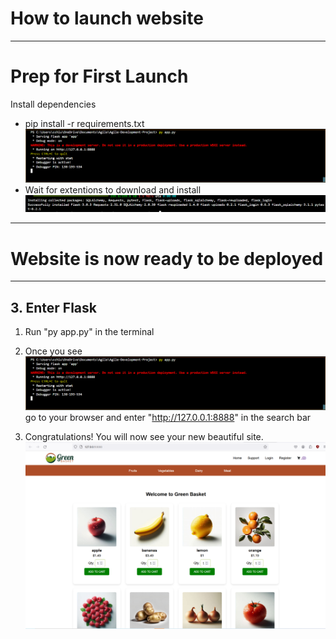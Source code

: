 # How to launch website
***
# Prep for First Launch

Install dependencies
- pip install -r requirements.txt
![pipinstall](https://github.com/PythThm/Agile-Development-Project/blob/develop/static/documentation/flasked.PNG?raw=true)
- Wait for extentions to download and install
![installed](https://github.com/PythThm/Agile-Development-Project/blob/develop/static/documentation/pipinstalled.PNG?raw=true)

***


# Website is now ready to be deployed
***

## 3. Enter Flask
1. Run "py app.py" in the terminal

2. Once you see
![flask](https://github.com/PythThm/Agile-Development-Project/blob/develop/static/documentation/flasked.PNG?raw=true)
go to your browser and enter "http://127.0.0.1:8888" in the search bar
3. Congratulations! You will now see your new beautiful site.
![site](https://github.com/PythThm/Agile-Development-Project/blob/develop/static/documentation/website.PNG?raw=true)

